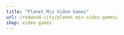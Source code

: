 ```yaml
---
title: "Planet Mix Video Games"
url: /redwood-city/planet-mix-video-games/
shop: video games
---
```


